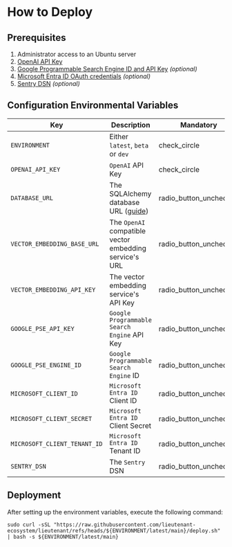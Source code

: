 # How to Deploy

## Prerequisites

1. Administrator access to an Ubuntu server
2. [OpenAI API Key](https://platform.openai.com/)
3. [Google Programmable Search Engine ID and API Key](https://developers.google.com/custom-search/v1/introduction#identify_your_application_to_google_with_api_key)
   _(optional)_
4. [Microsoft Entra ID OAuth credentials](https://learn.microsoft.com/en-us/power-apps/developer/data-platform/walkthrough-register-app-azure-active-directory#create-the-app-registration)
   _(optional)_
5. [Sentry DSN](https://docs.sentry.io/platforms/python/integrations/fastapi/) _(optional)_

## Configuration Environmental Variables

| Key                          | Description                                                                               | Mandatory                                                             |
|------------------------------|-------------------------------------------------------------------------------------------|-----------------------------------------------------------------------|
| `ENVIRONMENT`                | Either `latest`, `beta` or `dev`                                                          | <span class="material-symbols-outlined">check_circle</span>           |
| `OPENAI_API_KEY`             | `OpenAI` API Key                                                                          | <span class="material-symbols-outlined">check_circle</span>           |
| `DATABASE_URL`               | The SQLAlchemy database URL ([guide](https://github.com/lieutenant-ecosystem/lieutenant)) | <span class="material-symbols-outlined">radio_button_unchecked</span> |
| `VECTOR_EMBEDDING_BASE_URL`  | The `OpenAI` compatible vector embedding service's URL                                    | <span class="material-symbols-outlined">radio_button_unchecked</span> |
| `VECTOR_EMBEDDING_API_KEY`   | The vector embedding service's API Key                                                    | <span class="material-symbols-outlined">radio_button_unchecked</span> |
| `GOOGLE_PSE_API_KEY`         | `Google Programmable Search Engine` API Key                                               | <span class="material-symbols-outlined">radio_button_unchecked</span> |
| `GOOGLE_PSE_ENGINE_ID`       | `Google Programmable Search Engine` ID                                                    | <span class="material-symbols-outlined">radio_button_unchecked</span> |
| `MICROSOFT_CLIENT_ID`        | `Microsoft Entra ID` Client ID                                                            | <span class="material-symbols-outlined">radio_button_unchecked</span> |
| `MICROSOFT_CLIENT_SECRET`    | `Microsoft Entra ID` Client Secret                                                        | <span class="material-symbols-outlined">radio_button_unchecked</span> |
| `MICROSOFT_CLIENT_TENANT_ID` | `Microsoft Entra ID` Tenant ID                                                            | <span class="material-symbols-outlined">radio_button_unchecked</span> |
| `SENTRY_DSN`                 | The `Sentry` DSN                                                                          | <span class="material-symbols-outlined">radio_button_unchecked</span> |

<link rel="stylesheet" href="https://fonts.googleapis.com/css2?family=Material+Symbols+Outlined:opsz,wght,FILL,GRAD@20,300,0,0" /> 

## Deployment

After setting up the environment variables, execute the following command:

```shell
sudo curl -sSL "https://raw.githubusercontent.com/lieutenant-ecosystem/lieutenant/refs/heads/${ENVIRONMENT/latest/main}/deploy.sh" | bash -s ${ENVIRONMENT/latest/main}
```